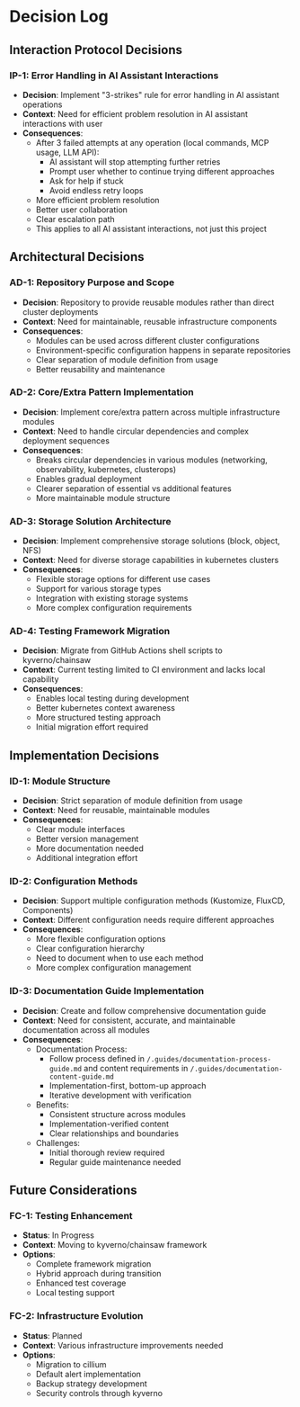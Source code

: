 # Decision Log

## Interaction Protocol Decisions

### IP-1: Error Handling in AI Assistant Interactions

- **Decision**: Implement "3-strikes" rule for error handling in AI assistant operations
- **Context**: Need for efficient problem resolution in AI assistant interactions with user
- **Consequences**:
  - After 3 failed attempts at any operation (local commands, MCP usage, LLM API):
    - AI assistant will stop attempting further retries
    - Prompt user whether to continue trying different approaches
    - Ask for help if stuck
    - Avoid endless retry loops
  - More efficient problem resolution
  - Better user collaboration
  - Clear escalation path
  - This applies to all AI assistant interactions, not just this project

## Architectural Decisions

### AD-1: Repository Purpose and Scope

- **Decision**: Repository to provide reusable modules rather than direct cluster deployments
- **Context**: Need for maintainable, reusable infrastructure components
- **Consequences**:
  - Modules can be used across different cluster configurations
  - Environment-specific configuration happens in separate repositories
  - Clear separation of module definition from usage
  - Better reusability and maintenance

### AD-2: Core/Extra Pattern Implementation

- **Decision**: Implement core/extra pattern across multiple infrastructure modules
- **Context**: Need to handle circular dependencies and complex deployment sequences
- **Consequences**:
  - Breaks circular dependencies in various modules (networking, observability, kubernetes, clusterops)
  - Enables gradual deployment
  - Clearer separation of essential vs additional features
  - More maintainable module structure

### AD-3: Storage Solution Architecture

- **Decision**: Implement comprehensive storage solutions (block, object, NFS)
- **Context**: Need for diverse storage capabilities in kubernetes clusters
- **Consequences**:
  - Flexible storage options for different use cases
  - Support for various storage types
  - Integration with existing storage systems
  - More complex configuration requirements

### AD-4: Testing Framework Migration

- **Decision**: Migrate from GitHub Actions shell scripts to kyverno/chainsaw
- **Context**: Current testing limited to CI environment and lacks local capability
- **Consequences**:
  - Enables local testing during development
  - Better kubernetes context awareness
  - More structured testing approach
  - Initial migration effort required

## Implementation Decisions

### ID-1: Module Structure

- **Decision**: Strict separation of module definition from usage
- **Context**: Need for reusable, maintainable modules
- **Consequences**:
  - Clear module interfaces
  - Better version management
  - More documentation needed
  - Additional integration effort

### ID-2: Configuration Methods

- **Decision**: Support multiple configuration methods (Kustomize, FluxCD, Components)
- **Context**: Different configuration needs require different approaches
- **Consequences**:
  - More flexible configuration options
  - Clear configuration hierarchy
  - Need to document when to use each method
  - More complex configuration management

### ID-3: Documentation Guide Implementation

- **Decision**: Create and follow comprehensive documentation guide
- **Context**: Need for consistent, accurate, and maintainable documentation across all modules
- **Consequences**:
  - Documentation Process:
    - Follow process defined in `/.guides/documentation-process-guide.md` and content requirements in `/.guides/documentation-content-guide.md`
    - Implementation-first, bottom-up approach
    - Iterative development with verification
  - Benefits:
    - Consistent structure across modules
    - Implementation-verified content
    - Clear relationships and boundaries
  - Challenges:
    - Initial thorough review required
    - Regular guide maintenance needed

## Future Considerations

### FC-1: Testing Enhancement

- **Status**: In Progress
- **Context**: Moving to kyverno/chainsaw framework
- **Options**:
  - Complete framework migration
  - Hybrid approach during transition
  - Enhanced test coverage
  - Local testing support

### FC-2: Infrastructure Evolution

- **Status**: Planned
- **Context**: Various infrastructure improvements needed
- **Options**:
  - Migration to cillium
  - Default alert implementation
  - Backup strategy development
  - Security controls through kyverno
